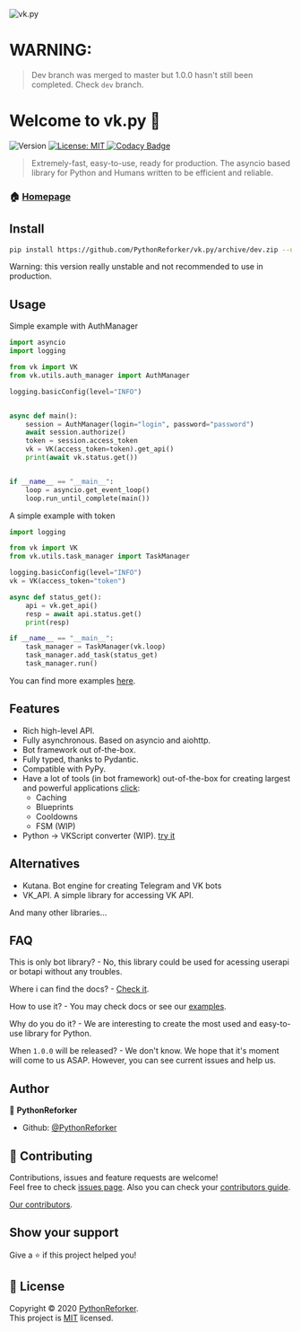 ![vk.py](https://user-images.githubusercontent.com/28061158/63603699-cd51b980-c5d2-11e9-8a8f-06e1eef20afe.jpg)

# WARNING:

> Dev branch was merged to master but 1.0.0 hasn't still been completed. Check `dev` branch.

# Welcome to vk.py 👋

![Version](https://img.shields.io/badge/version-0.6.0-blue.svg?cacheSeconds=2592000) [![License: MIT](https://img.shields.io/badge/License-MIT-yellow.svg) ](https://github.com/PythonReforker/vk.py/blob/master/LICENSE)
[![Codacy Badge](https://api.codacy.com/project/badge/Grade/cac2f27aab0a41f993660a525c054bb5)](https://app.codacy.com/app/PythonReforker/vk.py?utm_source=github.com&utm_medium=referral&utm_content=PythonReforker/vk.py&utm_campaign=Badge_Grade_Dashboard)

> Extremely-fast, easy-to-use, ready for production. The asyncio based library for Python and Humans written to be efficient and reliable.

### 🏠 [Homepage](github.com/PythonReforker/vk.py)

## Install

```sh
pip install https://github.com/PythonReforker/vk.py/archive/dev.zip --upgrade
```

Warning: this version really unstable and not recommended to use in production.

## Usage

Simple example with AuthManager

```python
import asyncio
import logging

from vk import VK
from vk.utils.auth_manager import AuthManager

logging.basicConfig(level="INFO")


async def main():
    session = AuthManager(login="login", password="password")
    await session.authorize()
    token = session.access_token
    vk = VK(access_token=token).get_api()
    print(await vk.status.get())


if __name__ == "__main__":
    loop = asyncio.get_event_loop()
    loop.run_until_complete(main())

```

A simple example with token

```python
import logging

from vk import VK
from vk.utils.task_manager import TaskManager

logging.basicConfig(level="INFO")
vk = VK(access_token="token")

async def status_get():
    api = vk.get_api()
    resp = await api.status.get()
    print(resp)

if __name__ == "__main__":
    task_manager = TaskManager(vk.loop)
    task_manager.add_task(status_get)
    task_manager.run()

```

You can find more examples [here](./examples).

## Features

- Rich high-level API.
- Fully asynchronous. Based on asyncio and aiohttp.
- Bot framework out of-the-box.
- Fully typed, thanks to Pydantic.
- Compatible with PyPy.
- Have a lot of tools (in bot framework) out-of-the-box for creating largest and powerful applications [click](./vk/bot_framework/addons):
  - Caching
  - Blueprints
  - Cooldowns
  - FSM (WIP)
- Python -> VKScript converter (WIP). [try it](./vk/utils/vkscript)

## Alternatives

- Kutana. Bot engine for creating Telegram and VK bots
- VK_API. A simple library for accessing VK API.

And many other libraries...

## FAQ

This is only bot library? - No, this library could be used for acessing userapi or botapi without any troubles.

Where i can find the docs? - [Check it](https://PythonReforker.github.io/vk.py).

How to use it? - You may check docs or see our [examples](./examples).

Why do you do it? - We are interesting to create the most used and easy-to-use library for Python.

When `1.0.0` will be released? - We don't know. We hope that it's moment will come to us ASAP. However, you can see current issues and help us.

## Author

👤 **PythonReforker**

- Github: [@PythonReforker](https://github.com/PythonReforker)

## 🤝 Contributing

Contributions, issues and feature requests are welcome!<br />Feel free to check [issues page](https://github.com/PythonReforker/vk.py/issues).
Also you can check your [contributors guide](./CONTRIBUTING.md).

[Our contributors](./CONTRIBUTORS.txt).

## Show your support

Give a ⭐️ if this project helped you!

## 📝 License

Copyright © 2020 [PythonReforker](https://github.com/PythonReforker).<br />
This project is [MIT](https://github.com/PythonReforker/vk.py/blob/master/LICENSE) licensed.